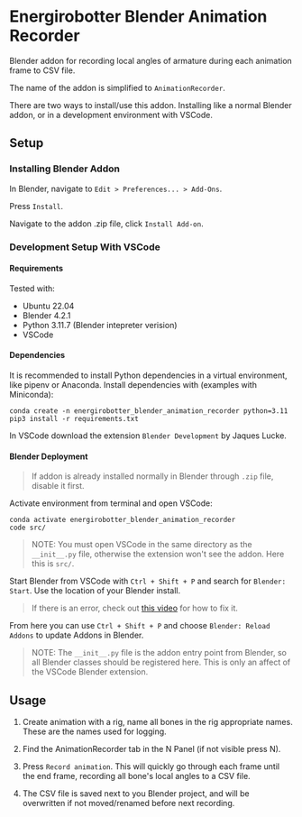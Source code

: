 # Energirobotter Blender Animation Recorder

Blender addon for recording local angles of armature during each animation frame to CSV file. 

The name of the addon is simplified to `AnimationRecorder`.

There are two ways to install/use this addon. Installing like a normal Blender addon, or in a development environment with VSCode. 

## Setup

### Installing Blender Addon
In Blender, navigate to `Edit > Preferences... > Add-Ons`.

Press `Install`.

Navigate to the addon .zip file, click `Install Add-on`.

### Development Setup With VSCode

#### Requirements
Tested with:

- Ubuntu 22.04
- Blender 4.2.1
- Python 3.11.7 (Blender intepreter verision)
- VSCode

#### Dependencies

It is recommended to install Python dependencies in a virtual environment, like pipenv or Anaconda. Install dependencies with (examples with Miniconda):
```
conda create -n energirobotter_blender_animation_recorder python=3.11
pip3 install -r requirements.txt
```

In VSCode download the extension `Blender Development` by Jaques Lucke. 

#### Blender Deployment

> If addon is already installed normally in Blender through `.zip` file, disable it first.

Activate environment from terminal and open VSCode:
```
conda activate energirobotter_blender_animation_recorder
code src/
```
> NOTE: You must open VSCode in the same directory as the `__init__.py` file, otherwise the extension won't see the addon. Here this is `src/`.

Start Blender  from VSCode with `Ctrl + Shift + P` and search for `Blender: Start`. Use the location of your Blender install. 
> If there is an error, check out [this video](https://youtu.be/YUytEtaVrrc?t=469) for how to fix it.

From here you can use `Ctrl + Shift + P` and choose `Blender: Reload Addons` to update Addons in Blender.

> NOTE: The `__init__.py` file is the addon entry point from Blender, so all Blender classes should be registered here. This is only an affect of the VSCode Blender extension.


## Usage

1. Create animation with a rig, name all bones in the rig appropriate names. These are the names used for logging. 

2. Find the AnimationRecorder tab in the N Panel (if not visible press N).

3. Press `Record animation`. This will quickly go through each frame until the end frame, recording all bone's local angles to a CSV file.

4. The CSV file is saved next to you Blender project, and will be overwritten if not moved/renamed before next recording.  
